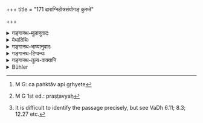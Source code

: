 +++
title = "171 दाराग्निहोत्रसंयोगङ् कुरुते"

+++

<details><summary>गङ्गानथ-मूलानुवादः</summary>

He who unites himself with “wife” and “Agnihotra,” while his elder remains, is to be regarded as the “superseder of his elder;” and the elder is to be regarded as “one who is superseded.”’—(171)


agraje brahmacaryasthe yo'nujo dārasaṅgraham | 
kurute parivettā sa paricitto'grejo bhavet ||
</details>

<details><summary>मेधातिथिः</summary>

अग्रे आदौ जातः **अग्रजः** सोदर्यो भ्रातोच्यते । एवम् हि पठ्यते- 

- पितृव्यपुत्रान् सापत्नान् परनारीसुतांस् तथा ।

- दाराग्निहोत्रसंयोगे न दोषः परिवेदने ॥ इति । (प्स्म् ४.२८)

अत्र सोदर्यो ऽग्रजः । तस्मिन् **स्थिते** ऽकृतदाराग्निसंयोगे । तिष्ठति प्रकृतव्यापारनिवृत्तौ प्रयुक्तः । **अग्निहोत्र**शब्दः कर्मवचनो ऽपि तदर्थे ऽग्न्याधाने वर्तते । स्मृत्यन्तरे विशेषः पठ्यते-

- उन्मत्तः किल्बिषी कुष्ठी पतितः क्लीब एव च ।

- राजयक्ष्मामयावी च न योग्यः स्यात् प्रतीक्षितुम् ॥

एतद् अप्य् अनधिकारोपलक्षणार्थम् । अतश् चापाङ्क्तेयो ऽपि गृह्यते[^३००] । कालविशेषो ऽधिको व्यपेक्षते । तथा च स्मृतिः- "अष्टौ वर्षान्य् उदीक्षेत षड् इत्य् एके" (ग्ध् १८.१९) इति । एषा च वर्षसंख्या यदा कनीयान् प्राप्तविवाहकालः ततः प्रभृति द्रष्टव्यः[^३०१] । विवाहकालश् च स्वाध्यायविधिनिवृत्तिः ।


[^३०१]:
     M G 1st ed.: praṣṭavyaḥ


[^३००]:
     M G: ca paṅktāv api gṛhyete

- <u>ननु</u> च प्रोषिताधिकारे तत् पठितम् । भर्तरि प्रोषिते यः स्त्रीणां प्रवासकालस् तम् उपक्रम्य भ्रातरीत्यादि पठितम् ।

- <u>सत्यम्</u> । वाक्यान्तरे प्रोषितशब्दस्य प्रत्यक्षः संबन्धो ऽवगतः । वाक्यान्तरे तु संबन्धे प्रमाणं वक्तव्यम् । न च तद् अस्ति, यथा स्वरितेनाधिकार इति (च्ड़्। पाण् १.३.११) । न चात्र तच्छब्दो ऽस्ति । न च तदपेक्षया विनैव तस्य वाक्यस्यापरिपूर्णत्वम् । वसिष्ठेन चाविशेषेणाग्निशब्देन स्मार्तस्याप्य् अग्नेर् ग्रहणं कृतम्[^३०२] । 


[^३०२]:
     It is difficult to identify the passage precisely, but see VaDh 6.11; 8.3; 12.27 etc.

- <u>केचित्</u> पितर्य् अप्य् अकृताधाने विधिम् इच्छन्ति । अग्रजशब्दस्य यौगिकत्वात् पिताप्य् अग्रजो भवतीति । 

- <u>यद्य्</u> अप्य् एवम् अन्यो ऽपि यो ऽग्रजस् तत्राप्य् एवं प्राप्नोति । न चायम् अग्रजानुजव्यवहारः पितापुत्रयोर् विद्यते । स्मृत्यन्तरे ऽपि तु पठ्यते "भ्रातरि च ज्याससि" (ग्ध् १८.१८) इति । 

- **परिवित्तिः** **पूर्वजो** ज्येष्ठः ॥ ३.१६१ ॥
</details>

<details><summary>गङ्गानथ-भाष्यानुवादः</summary>

‘*Agraja*,’ ‘*elder brother*’—is the uterine brother born before one. Thus has it been asserted—‘There is no harm in the superseding of the uncle’s sons, the step-mother’s sons and the sons of other’s wives, by marriage and the setting up of fire;’ hence, in the present context, the term ‘elder brother’ stands for the uterine brother. While he ‘*remains*’—*i.e*., without marriage and without having set up the fire; the root ‘*stkā*’ (in the term ‘*sthitê*’) has been used in the sense of
*the absence of the act mentioned*.

The term ‘*agnihotra*,’ though the name of the *act* of sacrifice, stands for the *setting up of fire* for purposes of that act.

In another *smṛti*, we find an exception—‘the lunatic, the sinner, the leper, the outcast, the eunuch and the consumptive need not be waited for.’ What is mentioned here is meant to be indicative of the condition in the form of the elder brother being in any way not entitled (to marry and set up the fire). Hence the ‘defiler of company’ is also included.

A special period has also been specified during which one is to wait for his elder brother to marry and set up the fire—‘one should wait for eight years,’—‘some say for six years’ (*Gautama*, 18.19). This period is to be reckoned from the time when the younger brother has reached the age of marriage; and the age of marriage is the time when one has duly fulfilled the injunction of Vedic Study.

“As a matter of fact, the period of time stated in the passage quoted refers to the man who has gone out travelling. The passage quoted above begins with the word ‘the elder brother being,’ which refers to the time during which the elder brother is out on travel. \[So that it can have no bearing upon *supersession* by marriage\].”

True; but the term ‘who has gone out on travel’ is distinctly found to be connected with one sentence \[this sentence being ‘*pravrajite nivṛttiḥ prasaṅgāt*, *Gautama*, 18.16\]; so that, for connecting the same word with another sentence \[‘*bhrātari chaivam jyāyasi yavīyān*, 18.18\], some special reasons should be stated. There is, however, no such reason; as there is in the case of such words as ‘there is connection between this and the term *svarita*;’ no such words, however, are found in the case of the sentences in question; nor is one sentence incomplete without the connection of the word in question.

*Vaśiṣṭha* has used the generic term ‘fire and has, therefore, meant the
‘*Smārta*’ Fire.

Some people have held this definition of ‘superseder’ to apply also to one whose father has not set up the Fire; the term ‘*agraja*,’ ‘elder,’ meaning simply ‘one born before one;’ so that the Father also is one’s ‘elder.’

In this manner, what is said here would apply to other ‘older’ persons also; as a matter of fact, however, the terms ‘younger’ and ‘elder’ are never used between father and son.

In another *Smṛti* we find—‘the elder *brother* being, etc., etc.’ (Gautama, 18.18. where the *Brother* is specifically mentioned).

The elder brother is called the ‘*superseded*’— (171)
</details>

<details><summary>गङ्गानथ-टिप्पन्यः</summary>

*Medhātithi*—(P. 259, l.5)—‘*Bhrātarītyādi paṭhitam*’,—*i.e*., in
Gautama ‘*Pravrajite nivṛttiḥ prasaṅgāt*’ (18.16)... ‘*Bhrātari chaivam jyāyasi yavīyān kanyāgnyupayameṣu*’ (18.18);—the latter *Sūtra* is referred to again in 1.11.

This verse is quoted in *Mitākṣarā* (on 1.223) in the sense that—‘the younger brother, who takes a wife or sets up the Fire, before his elder brother has done so, is called *Parivettā*, and the elder brother is called *Parivitti*.’

*Aparārka* deals with this subject in detail, under this same text of
Yājñavalkya.

*Madanapārijāta* (p. 170) quotes this verse and explains that the ‘elder
brother’ meant here is the *uterine* brother, not the step-brother.

It is quoted in *Vīramitrodaya* (Saṃskāra, p. 760), which also explains that the ‘elder brother’ meant is the *uterine brother*, as is clearly declared in a text quoted from Garga. It quotes another verse from ‘Manu’, which is not found in our texts:—

> agraje brahmacaryasthe yo'nujo dārasaṅgraham \|  
> kurute parivettā sa paricitto'grejo bhavet \|\|

It has a curious note regarding the exact signification of the term ‘*ṣodarya*’ (generally understood to mean *uterine*): It says—‘*sodaryatva*’ is of three kinds—(1) due to the father being the same; (2) due to the mother being the same, and (3) due to both being the same; the idea that ‘*sodaryatva*’ is based upon the sameness of the Father is derived from the *Garbhopaniṣad* text that ‘at first the fetus is born in the male’, as also from the *Mahābhārata* text—‘Having stayed in the father’s stomach, he entered the Mother through his semen’; and again in the same work, Kacha is representented as saying to Devayānī that she was his ‘sister’ because she had lived in the same father’s stomach as he himself had done.

The verse is quoted in *Parāśaramādhava* (Ācara, p. 690), where also ‘elder brother’ is explained as the *uterine brother*;—also in
*Vidhānapārijāta* (p. 723), where the construction of the phrase
‘*agraje sthite*’ is explained as ‘*agraje anūḍhe akṛtāgnihotre ca sthite*’. The untraced verse from ‘Manu’ quoted in *Vīramitrodaya* is quoted here also.

This verse is quoted in *Nirṇayasindhu* (p. 233) as forbidding the setting up of the Fire by the younger brother if it has been already set up by his elder;—and in *Aparārka* (p. 445, and again on p. 1050) as defining the *Parivitti*;—in *Hemādri* (Kāla, p. 811), which notes that this refers to *uterine* brothers only, and that also not in cases where the elder brother is either an outcaste, or insane, or sexless, or blind, or deaf, or dumb, or idiot, or dwarf, or leper, or suffering from leucoderma, or consumptive, or suffering from dropsy, or from some incurable disease, or heretic, or renunciate, or gone away for a long time;—in *Hemādri* (Śrāddha, p. 371);—and in *Saṃskāraratnamālā* (p. 514).
</details>

<details><summary>गङ्गानथ-तुल्य-वाक्यानि</summary>

*Gobhila-Smṛti* (1.70).—‘He who takes a wife or performs fire-laying
before his elder brother should be regarded as the *Superseder of the Elder*, and the elder brother is to be regarded as the *Superseded*.’

*Laghu-Śātātapa* (40).—\[Reproduces the words of Manu.\]

*Garga* (*Parāśaramādhava*, p. 690).—‘While the uterine elder brother
remains unmarried, if one takes a wife or lays the fire, he becomes an outcast.’

*Śātātapa* (Do.).—‘The sin of supersession is not involved if one
marries before such brothers as are the sons of uncles or of step-mothers, or of other women.’

*Yama* (Parāśaramādhava, p. 690).—(Do.)
</details>

<details><summary>Bühler</summary>

171	He must be considered as a Parivettri who marries or begins the performance of the Agnihotra before his elder brother, but the latter as a Parivitti.
</details>
